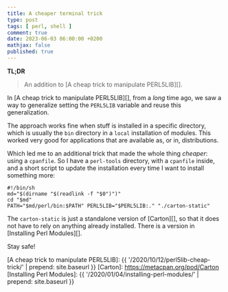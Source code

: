 ```yaml
---
title: A cheaper terminal trick
type: post
tags: [ perl, shell ]
comment: true
date: 2023-06-03 06:00:00 +0200
mathjax: false
published: true
---
```


**TL;DR**

> An addition to [A cheap trick to manipulate PERL5LIB][].

In [A cheap trick to manipulate PERL5LIB][], from a *long* time ago, we saw
a way to generalize setting the `PERL5LIB` variable and reuse this
generalization.

The approach works fine when stuff is installed in a specific directory,
which is usually the `bin` directory in a `local` installation of modules.
This worked very good for applications that are available as, or in,
distributions.

Which led me to an additional trick that made the whole thing *cheaper*:
using a `cpanfile`. So I have a `perl-tools` directory, with a `cpanfile`
inside, and a short script to update the installation every time I want to
install something more:

```shell
#!/bin/sh
md="$(dirname "$(readlink -f "$0")")"
cd "$md"
PATH="$md/perl/bin:$PATH" PERL5LIB="$PERL5LIB:." "./carton-static"
```

The `carton-static` is just a standalone version of [Carton][], so that it
does not have to rely on anything already installed. There is a version in
[Installing Perl Modules][].

Stay safe!

[Perl]: https://www.perl.org/
[A cheap trick to manipulate PERL5LIB]: {{ '/2020/10/12/perl5lib-cheap-trick/' | prepend: site.baseurl }}
[Carton]: https://metacpan.org/pod/Carton
[Installing Perl Modules]: {{ '/2020/01/04/installing-perl-modules/' | prepend: site.baseurl }}
